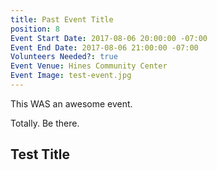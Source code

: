 ```yaml
---
title: Past Event Title
position: 8
Event Start Date: 2017-08-06 20:00:00 -07:00
Event End Date: 2017-08-06 21:00:00 -07:00
Volunteers Needed?: true
Event Venue: Hines Community Center
Event Image: test-event.jpg
---
```


This WAS an awesome event.

Totally. Be there.

## Test Title
